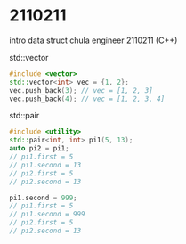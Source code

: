 # 2110211
intro data struct chula engineer 2110211 (C++)

std::vector
```cpp
#include <vector>
std::vector<int> vec = {1, 2};
vec.push_back(3); // vec = [1, 2, 3]
vec.push_back(4); // vec = [1, 2, 3, 4]
```


std::pair
```cpp
#include <utility>
std::pair<int, int> pi1(5, 13);
auto pi2 = pi1;
// pi1.first = 5
// pi1.second = 13
// pi2.first = 5
// pi2.second = 13

pi1.second = 999;
// pi1.first = 5
// pi1.second = 999
// pi2.first = 5
// pi2.second = 13
```
